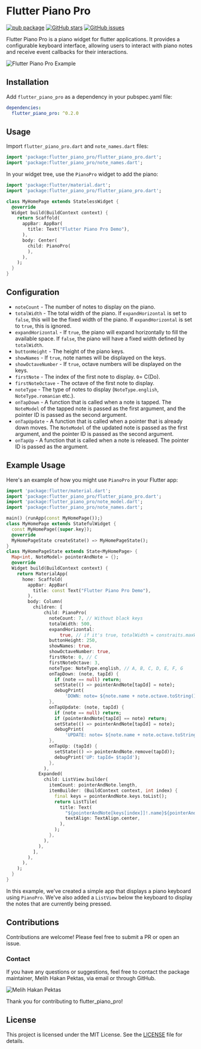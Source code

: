 # Flutter Piano Pro

[![pub package](https://img.shields.io/pub/v/flutter_piano_pro.svg)](https://pub.dev/packages/flutter_piano_pro)
[![GitHub stars](https://img.shields.io/github/stars/MelihHakanPektas/flutter_piano_pro.svg?style=social)](https://github.com/MelihHakanPektas/flutter_piano_pro)
[![GitHub issues](https://img.shields.io/github/issues/MelihHakanPektas/flutter_piano_pro.svg)](https://github.com/MelihHakanPektas/flutter_piano_pro/issues)

Flutter Piano Pro is a piano widget for flutter applications. It provides a configurable keyboard interface, allowing users to interact with piano notes and receive event callbacks for their interactions.

![Flutter Piano Pro Example](https://github.com/MelihHakanPektas/flutter_piano_pro/raw/master/assets/screenshot.png)

## Installation

Add `flutter_piano_pro` as a dependency in your pubspec.yaml file:

```yaml
dependencies:
  flutter_piano_pro: ^0.2.0
```

## Usage

Import `flutter_piano_pro.dart` and `note_names.dart` files:

```dart
import 'package:flutter_piano_pro/flutter_piano_pro.dart';
import 'package:flutter_piano_pro/note_names.dart';
```

In your widget tree, use the `PianoPro` widget to add the piano:

```dart
import 'package:flutter/material.dart';
import 'package:flutter_piano_pro/flutter_piano_pro.dart';

class MyHomePage extends StatelessWidget {
  @override
  Widget build(BuildContext context) {
    return Scaffold(
      appBar: AppBar(
        title: Text("Flutter Piano Pro Demo"),
      ),
      body: Center(
        child: PianoPro(
        ),
      ),
    );
  }
}
```

## Configuration

- `noteCount` - The number of notes to display on the piano.
- `totalWidth` - The total width of the piano. If `expandHorizontal` is set to `false`, this will be the fixed width of the piano. If `expandHorizontal` is set to `true`, this is ignored.
- `expandHorizontal` - If `true`, the piano will expand horizontally to fill the available space. If `false`, the piano will have a fixed width defined by `totalWidth`.
- `buttonHeight` - The height of the piano keys.
- `showNames` - If `true`, note names will be displayed on the keys.
- `showOctaveNumber` - If `true`, octave numbers will be displayed on the keys.
- `firstNote` - The index of the first note to display. `0`= C(Do).
- `firstNoteOctave` - The octave of the first note to display.
- `noteType` - The type of notes to display (`NoteType.english`, `NoteType.romanian` etc.).
- `onTapDown` - A function that is called when a note is tapped. The `NoteModel` of the tapped note is passed as the first argument, and the pointer ID is passed as the second argument.
- `onTapUpdate` - A function that is called when a pointer that is already down moves. The `NoteModel` of the updated note is passed as the first argument, and the pointer ID is passed as the second argument.
- `onTapUp` - A function that is called when a note is released. The pointer ID is passed as the argument.

## Example Usage

Here's an example of how you might use `PianoPro` in your Flutter app:

```Dart
import 'package:flutter/material.dart';
import 'package:flutter_piano_pro/flutter_piano_pro.dart';
import 'package:flutter_piano_pro/note_model.dart';
import 'package:flutter_piano_pro/note_names.dart';

main() {runApp(const MyHomePage());}
class MyHomePage extends StatefulWidget {
  const MyHomePage({super.key});
  @override
  MyHomePageState createState() => MyHomePageState();
}
class MyHomePageState extends State<MyHomePage> {
  Map<int, NoteModel> pointerAndNote = {};
  @override
  Widget build(BuildContext context) {
    return MaterialApp(
      home: Scaffold(
        appBar: AppBar(
          title: const Text("Flutter Piano Pro Demo"),
        ),
        body: Column(
          children: [
              child: PianoPro(
                noteCount: 7, // Without black keys
                totalWidth: 500,
                expandHorizontal:
                    true, // if it's true, totalWidth = constraits.maxWidth
                buttonHeight: 250,
                showNames: true,
                showOctaveNumber: true,
                firstNote: 0, // C
                firstNoteOctave: 3,
                noteType: NoteType.english, // A, B, C, D, E, F, G
                onTapDown: (note, tapId) {
                  if (note == null) return;
                  setState(() => pointerAndNote[tapId] = note);
                  debugPrint(
                      'DOWN: note= ${note.name + note.octave.toString() + (note.isFlat ? "♭" : '')}, tapId= $tapId');
                },
                onTapUpdate: (note, tapId) {
                  if (note == null) return;
                  if (pointerAndNote[tapId] == note) return;
                  setState(() => pointerAndNote[tapId] = note);
                  debugPrint(
                      'UPDATE: note= ${note.name + note.octave.toString() + (note.isFlat ? "♭" : '')}, tapId= $tapId');
                },
                onTapUp: (tapId) {
                  setState(() => pointerAndNote.remove(tapId));
                  debugPrint('UP: tapId= $tapId');
                },
              ),
            Expanded(
              child: ListView.builder(
                itemCount: pointerAndNote.length,
                itemBuilder: (BuildContext context, int index) {
                  final keys = pointerAndNote.keys.toList();
                  return ListTile(
                    title: Text(
                      "${pointerAndNote[keys[index]]!.name}${pointerAndNote[keys[index]]!.octave}${pointerAndNote[keys[index]]!.isFlat ? "♭" : ''}",
                      textAlign: TextAlign.center,
                    ),
                  );
                },
              ),
            ),
          ],
        ),
      ),
    );
  }
}
```

In this example, we've created a simple app that displays a piano keyboard using `PianoPro`. We've also added a `ListView` below the keyboard to display the notes that are currently being pressed.

## Contributions

Contributions are welcome! Please feel free to submit a PR or open an issue.

### Contact

If you have any questions or suggestions, feel free to contact the package maintainer, Melih Hakan Pektas, via email or through GitHub.

![Melih Hakan Pektas](https://avatars.githubusercontent.com/u/79354366)

Thank you for contributing to flutter_piano_pro!

## License

This project is licensed under the MIT License. See the [LICENSE](https://github.com/MelihHakanPektas/flutter_piano_pro/blob/main/LICENSE) file for details.
